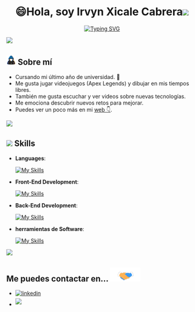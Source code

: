 
<h1 align="center"><b>😄Hola, soy Irvyn Xicale Cabrera</b><img src="https://media.giphy.com/media/hvRJCLFzcasrR4ia7z/giphy.gif" width="35"></h1>
<p align="center">
  <a href="https://git.io/typing-svg"><img src="https://readme-typing-svg.demolab.com?font=Fira+Code&weight=500&pause=1000&color=18F78E&center=true&vCenter=true&random=false&width=435&lines=Ing.+Ciencias+de+la+Computaci%C3%B3n;Programador+en+Python;Desarrollador+Frontend;Programador+en+JavaScript;Desarrollador+Backend;Programador+en+Java;Dise%C3%B1ador+de+Bases+de+Datos;Programador+m%C3%B3vil" alt="Typing SVG" /></a>
</p>

<img src="https://user-images.githubusercontent.com/73097560/115834477-dbab4500-a447-11eb-908a-139a6edaec5c.gif">
	
## <picture><img src = "https://github.com/0xAbdulKhalid/0xAbdulKhalid/raw/main/assets/mdImages/about_me.gif" width = 25px></picture> **Sobre mí**

- Cursando mi último año de universidad. 🙏
- Me gusta jugar videojuegos (Apex Legends) y dibujar en mis tiempos libres.
- También me gusta escuchar y ver videos sobre nuevas tecnologías.
- Me emociona descubrir nuevos retos para mejorar.
- Puedes ver un poco más en mi [web 👇](https://irvyn2703.github.io/).

<img src="https://user-images.githubusercontent.com/73097560/115834477-dbab4500-a447-11eb-908a-139a6edaec5c.gif">

## <img src="https://media2.giphy.com/media/QssGEmpkyEOhBCb7e1/giphy.gif?cid=ecf05e47a0n3gi1bfqntqmob8g9aid1oyj2wr3ds3mg700bl&rid=giphy.gif" width ="25"><b> Skills</b>

<p align="center">

- **Languages**:
    
    [![My Skills](https://skillicons.dev/icons?i=js,java,c,python,php)](https://skillicons.dev)

    
- **Front-End Development**:

   [![My Skills](https://skillicons.dev/icons?i=html,css,js,react)](https://skillicons.dev)


- **Back-End Development**:

    [![My Skills](https://skillicons.dev/icons?i=python,nodejs,php)](https://skillicons.dev)
    

- **herramientas de Software**:

    [![My Skills](https://skillicons.dev/icons?i=git,github,vscode)](https://skillicons.dev)

</p>

<img src="https://user-images.githubusercontent.com/73097560/115834477-dbab4500-a447-11eb-908a-139a6edaec5c.gif">

## <b> Me puedes contactar en... </b><img src="https://github.com/0xAbdulKhalid/0xAbdulKhalid/raw/main/assets/mdImages/handshake.gif" width ="80">
<div align='left'>

<ul>

<li>
<a href="www.linkedin.com/in/irvyn-xicale-cabrera-b627a1300" target="_blank">
<img src="https://img.shields.io/badge/linkedin:  Irvyn Xicale Cabrera-%2300acee.svg?color=405DE6&style=for-the-badge&logo=linkedin&logoColor=white" alt=linkedin style="margin-bottom: 5px;"/>
</a>
</li>


<li>
<a href="mailto:irvynxicale@hotmail.com" target="_blank">
<img src="https://img.shields.io/badge/Correo: irvynxicale@hotmail.com-%2300acee.svg?style=for-the-badge&logo=gmail&logoColor=white" t=mail style="margin-bottom: 5px;" />
</a>
</li>
	
</ul>
</div>
